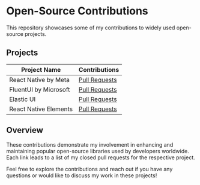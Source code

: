 # Open-Source Contributions

This repository showcases some of my contributions to widely used open-source projects.

## Projects

| Project Name | Contributions |
|--------------|---------------|
| React Native by Meta | [Pull Requests](https://github.com/facebook/react-native/pulls?q=is%3Apr+is%3Aclosed+author%3Ahetanthakkar) |
| FluentUI by Microsoft | [Pull Requests](https://github.com/microsoft/fluentui/pulls?q=is%3Apr+is%3Aclosed+author%3Ahetanthakkar+) |
| Elastic UI | [Pull Requests](https://github.com/elastic/eui/pulls?q=is%3Apr+is%3Aclosed+author%3Ahetanthakkar+) |
| React Native Elements | [Pull Requests](https://github.com/react-native-elements/react-native-elements/pulls?q=is%3Apr+is%3Aclosed+author%3Ahetanthakkar+) |

## Overview

These contributions demonstrate my involvement in enhancing and maintaining popular open-source libraries used by developers worldwide. Each link leads to a list of my closed pull requests for the respective project.

Feel free to explore the contributions and reach out if you have any questions or would like to discuss my work in these projects!

